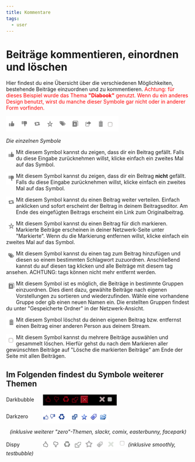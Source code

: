 ```yaml
---
title: Kommentare
tags:
  - user
---
```

# Beiträge kommentieren, einordnen und löschen

Hier findest du eine Übersicht über die verschiedenen Möglichkeiten, bestehende Beiträge einzuordnen und zu kommentieren. 
<span style="color: red;">
Achtung: für dieses Beispiel wurde das Thema <b>"Diabook"</b> genutzt. 
Wenn du ein anderes Design benutzt, wirst du manche dieser Symbole gar nicht oder in anderer Form vorfinden.
</span>

<img src="../../assets/images/diabook.png" width="308" height="42" alt="Diabook" >

<i>Die einzelnen Symbole</i>

<img src="../../assets/images/post_thumbs_up.png" width="27" height="32" alt="post_thumbs_up.png" align="left" style="padding-bottom: 10px;"> Mit diesem Symbol kannst du zeigen, dass dir ein Beitrag gefällt. 
Falls du diese Eingabe zurücknehmen willst, klicke einfach ein zweites Mal auf das Symbol.
<p style="clear:both;"></p>

<img src="../../assets/images/post_thumbs_down.png" width="27" height="32" alt="post_thumbs_down.png" align="left" style="padding-bottom: 10px;">  Mit diesem Symbol kannst du zeigen, dass dir ein Beitrag <b>nicht</b> gefällt. 
Falls du diese Eingabe zurücknehmen willst, klicke einfach ein zweites Mal auf das Symbol.
<p style="clear:both;"></p>

<img src="../../assets/images/post_share.png" width="27" height="32" alt="post_share.png" align="left" style="padding-bottom: 10px;"> Mit diesem Symbol kannst du einen Beitrag weiter verteilen. 
Einfach anklicken und sofort erscheint der Beitrag in deinem Beitragseditor. 
Am Ende des eingefügten Beitrags erscheint ein Link zum Originalbeitrag.
<p style="clear:both;"></p>

<img src="../../assets/images/post_mark.png" width="27" height="32" alt="post_mark.png" align="left" style="padding-bottom: 10px;"> Mit diesem Symbol kannst du einen Beitrag für dich markieren. 
Markierte Beiträge erscheinen in deiner Netzwerk-Seite unter "Markierte". 
Wenn du die Markierung entfernen willst, klicke einfach ein zweites Mal auf das Symbol.
<p style="clear:both;"></p>

<img src="../../assets/images/post_tag.png" width="27" height="32" alt="post_tag.png" align="left" style="padding-bottom: 10px;"> Mit diesem Symbol kannst du einen tag zum Beitrag hinzufügen und diesen so einem bestimmten Schlagwort zuzuordnen. 
Anschließend kannst du auf diesen tag klicken und alle Beiträge mit diesem tag ansehen. 
ACHTUNG: tags können nicht mehr entfernt werden.
<p style="clear:both;"></p>

<img src="../../assets/images/post_categorize.png" width="27" height="32" alt="post_categorize.png" align="left" style="padding-bottom: 20px;"> Mit diesem Symbol ist es möglich, die Beiträge in bestimmte Gruppen einzuordnen. 
Dies dient dazu, gewählte Beiträge nach eigenen Vorstellungen zu sortieren und wiederzufinden. 
Wähle eine vorhandene Gruppe oder gib einen neuen Namen ein. Die erstellten Gruppen findest du unter "Gespeicherte Ordner" in der Netzwerk-Ansicht.
<p style="clear:both;"></p>

<img src="../../assets/images/post_delete.png" width="27" height="32" alt="post_delete.png" align="left"> Mit diesem Symbol löschst du deinen eigenen Beitrag bzw. entfernst einen Beitrag einer anderen Person aus deinem Stream.
<P style="clear: both;"></p>

<img src="../../assets/images/post_choose.png" width="27" height="32" alt="post_choose.png" align="left"> Mit diesem Symbol kannst du mehrere Beiträge auswählen und gesammelt löschen. 
Hierfür gehst du nach dem Markieren aller gewünschten Beiträge auf "Lösche die markierten Beiträge" am Ende der Seite mit allen Beiträgen.
<P style="clear: both;"></p>

## Im Folgenden findest du Symbole weiterer Themen

Darkbubble <img src="../../assets/images/darkbubble.png" alt="darkbubble.png" style="padding-left: 20px; vertical-align:middle;">

Darkzero  <img src="../../assets/images/darkzero.png" alt="darkzero.png" style="padding-left: 35px; vertical-align:middle;">

<span style="padding-left: 10px; font-style:italic;">(inklusive weiterer "zero"-Themen, slackr, comix, easterbunny, facepark)</span>

Dispy <img src="../../assets/images/dispy.png" alt="dispy.png" style="padding-left: 57px; vertical-align:middle;"> <i>(inklusive smoothly, testbubble)</i>
